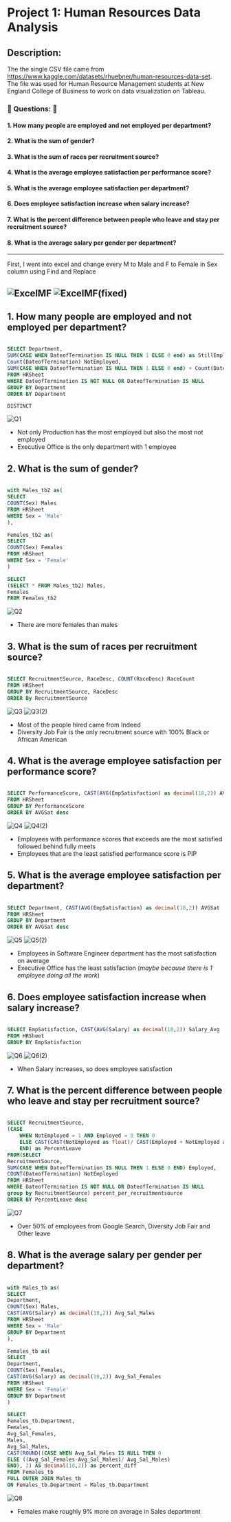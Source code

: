 # Project 1: Human Resources Data Analysis

## Description:
The the single CSV file came from https://www.kaggle.com/datasets/rhuebner/human-resources-data-set.
The file was used for Human Resource Management students at New England College of Business to
work on data visualization on Tableau.

### :pushpin: Questions: :pushpin:
#### 1. How many people are employed and not employed per department?
#### 2. What is the sum of gender?
#### 3. What is the sum of races per recruitment source?
#### 4. What is the average employee satisfaction per performance score?
#### 5. What is the average employee satisfaction per department?
#### 6. Does employee satisfaction increase when salary increase?
#### 7. What is the percent difference between people who leave and stay per recruitment source?
#### 8. What is the average salary per gender per department?
---
First, I went into excel and change every M to Male and F to Female in Sex column using Find and Replace

![ExcelMF](https://user-images.githubusercontent.com/112139192/187109115-8484b854-b827-4ce0-a1d8-6d4ac4dbc7eb.PNG)
![ExcelMF(fixed)](https://user-images.githubusercontent.com/112139192/187109171-746d6e46-7906-4a72-9e9d-2840a285d95b.PNG)
---
## 1. How many people are employed and not employed per department?

```sql

SELECT Department,
SUM(CASE WHEN DateofTermination IS NULL THEN 1 ELSE 0 end) as StillEmployed, 
Count(DateofTermination) NotEmployed,
SUM(CASE WHEN DateofTermination IS NULL THEN 1 ELSE 0 end) + Count(DateofTermination) as Total
FROM HRSheet 
WHERE DateofTermination IS NOT NULL OR DateofTermination IS NULL 
GROUP BY Department
ORDER BY Department
```

```DISTINCT```

![Q1](https://user-images.githubusercontent.com/112139192/187101924-c624ceb4-6d40-46d2-9547-e9bd3d9eed90.PNG)

* Not only Production has the most employed but also the most not employed
* Executive Office is the only department with 1 employee

## 2. What is the sum of gender?

```sql

with Males_tb2 as(
SELECT 
COUNT(Sex) Males
FROM HRSheet
WHERE Sex = 'Male'
),

Females_tb2 as(
SELECT 
COUNT(Sex) Females
FROM HRSheet
WHERE Sex = 'Female'
)

SELECT 
(SELECT * FROM Males_tb2) Males,
Females
FROM Females_tb2
```

![Q2](https://user-images.githubusercontent.com/112139192/187102148-8db698db-6913-4bac-a40e-248807cecf3c.PNG)

* There are more females than males

## 3. What is the sum of races per recruitment source?

```sql

SELECT RecruitmentSource, RaceDesc, COUNT(RaceDesc) RaceCount
FROM HRSheet
GROUP BY RecruitmentSource, RaceDesc
ORDER By RecruitmentSource
```

![Q3](https://user-images.githubusercontent.com/112139192/187102315-c790b0be-9fad-4aa9-b59f-de660a76ecb8.PNG)
![Q3(2)](https://user-images.githubusercontent.com/112139192/187102322-13b0fd64-8912-42de-bd6f-4058a1a59290.PNG)

* Most of the people hired came from Indeed
* Diversity Job Fair is the only recruitment source with 100% Black or African American 

## 4. What is the average employee satisfaction per performance score?

```sql

SELECT PerformanceScore, CAST(AVG(EmpSatisfaction) as decimal(18,2)) AVGSat
FROM HRSheet
GROUP BY PerformanceScore
ORDER BY AVGSat desc
```
![Q4](https://user-images.githubusercontent.com/112139192/187102468-3bc2f60f-4a1d-4b54-88ea-52d39856542c.PNG)
![Q4(2)](https://user-images.githubusercontent.com/112139192/187102475-b495f420-4954-4e36-8966-826606c7e074.PNG)

* Employees with performance scores that exceeds are the most satisfied followed behind fully meets
* Employees that are the least satisfied performance score is PIP

## 5. What is the average employee satisfaction per department?

```sql

SELECT Department, CAST(AVG(EmpSatisfaction) as decimal(18,2)) AVGSat
FROM HRSheet
GROUP BY Department
ORDER BY AVGSat desc
```
![Q5](https://user-images.githubusercontent.com/112139192/187102808-b107c722-7a8d-4a11-88c5-15e47955434a.PNG)
![Q5(2)](https://user-images.githubusercontent.com/112139192/187102982-b36104cc-b992-4819-bd53-45166e832cd1.PNG)

* Employees in Software Engineer department has the most satisfaction on average
* Executive Office has the least satisfaction (*maybe because there is 1 employee doing all the work*)

## 6. Does employee satisfaction increase when salary increase?

```sql

SELECT EmpSatisfaction, CAST(AVG(Salary) as decimal(18,2)) Salary_Avg
FROM HRSheet
GROUP BY EmpSatisfaction
```
![Q6](https://user-images.githubusercontent.com/112139192/187103946-75a1dd3a-5341-4e6e-82b7-14ee17bee604.PNG)
![Q6(2)](https://user-images.githubusercontent.com/112139192/187103977-57b79577-5526-4e1b-a1e8-7408b2143a19.PNG)

* When Salary increases, so does employee satisfaction

## 7. What is the percent difference between people who leave and stay per recruitment source?

```sql

SELECT RecruitmentSource,
(CASE 
	WHEN NotEmployed = 1 AND Employed = 0 THEN 0 
	ELSE CAST(CAST(NotEmployed as float)/ CAST(Employed + NotEmployed as float) as decimal(18,2))
	END) as PercentLeave
FROM(SELECT
RecruitmentSource,
SUM(CASE WHEN DateofTermination IS NULL THEN 1 ELSE 0 END) Employed,
COUNT(DateofTermination) NotEmployed
FROM HRSheet
WHERE DateofTermination IS NOT NULL OR DateofTermination IS NULL
group by RecruitmentSource) percent_per_recruitmentsource
ORDER BY PercentLeave desc
```
![Q7](https://user-images.githubusercontent.com/112139192/187104178-001cdf6a-d103-461e-98c6-7964b63ebca3.PNG)

* Over 50% of employees from Google Search, Diversity Job Fair and Other leave

## 8. What is the average salary per gender per department?

```sql

with Males_tb as(
SELECT 
Department,
COUNT(Sex) Males,
CAST(AVG(Salary) as decimal(18,2)) Avg_Sal_Males
FROM HRSheet
WHERE Sex = 'Male'
GROUP BY Department
),

Females_tb as(
SELECT 
Department,
COUNT(Sex) Females,
CAST(AVG(Salary) as decimal(18,2)) Avg_Sal_Females
FROM HRSheet
WHERE Sex = 'Female'
GROUP BY Department
)

SELECT 
Females_tb.Department, 
Females, 
Avg_Sal_Females, 
Males, 
Avg_Sal_Males,
CAST(ROUND((CASE WHEN Avg_Sal_Males IS NULL THEN 0
ELSE ((Avg_Sal_Females-Avg_Sal_Males)/ Avg_Sal_Males)
END), 2) AS decimal(18,2)) as percent_diff
FROM Females_tb
FULL OUTER JOIN Males_tb
ON Females_tb.Department = Males_tb.Department
```
![Q8](https://user-images.githubusercontent.com/112139192/187106061-26155fe1-6fe6-4640-b8c9-8b10ea7d2bdc.PNG)

* Females make roughly 9% more on average in Sales department






